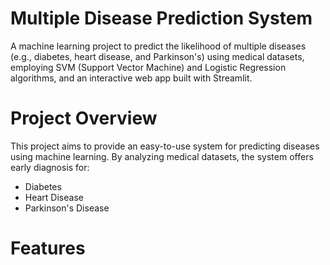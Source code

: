 # Multiple Disease Prediction System 
A machine learning project to predict the likelihood of multiple diseases (e.g., diabetes, heart disease, and Parkinson's) using medical datasets, employing  SVM (Support Vector Machine) and  Logistic Regression algorithms, and an interactive web app built with Streamlit.

# Project Overview
This project aims to provide an easy-to-use system for predicting diseases using machine learning. By analyzing medical datasets, the system offers early diagnosis for:

- Diabetes
- Heart Disease
- Parkinson's Disease

# Features
